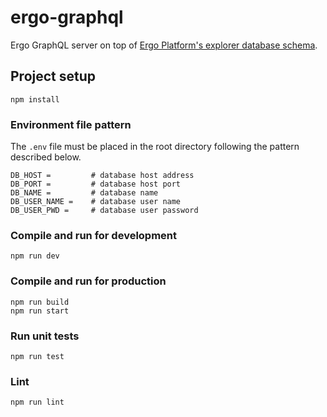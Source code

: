 # ergo-graphql

Ergo GraphQL server on top of [Ergo Platform's explorer database schema](https://github.com/ergoplatform/explorer-backend/blob/master/modules/explorer-core/src/main/resources/db/V9__Schema.sql).

## Project setup

```
npm install
```

### Environment file pattern

The `.env` file must be placed in the root directory following the pattern described below.

```
DB_HOST =         # database host address
DB_PORT =         # database host port
DB_NAME =         # database name
DB_USER_NAME =    # database user name
DB_USER_PWD =     # database user password
```

### Compile and run for development

```
npm run dev
```

### Compile and run for production

```
npm run build
npm run start
```

### Run unit tests

```
npm run test
```

### Lint

```
npm run lint
```
